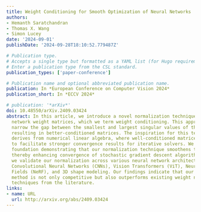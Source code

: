 ```yaml
---
title: Weight Conditioning for Smooth Optimization of Neural Networks
authors:
- Hemanth Saratchandran
- Thomas X. Wang
- Simon Lucey
date: '2024-09-01'
publishDate: '2024-09-28T18:10:52.779487Z'

# Publication type.
# Accepts a single type but formatted as a YAML list (for Hugo requirements).
# Enter a publication type from the CSL standard.
publication_types: ['paper-conference']

# Publication name and optional abbreviated publication name.
publication: In *European Conference on Computer Vision 2024*
publication_short: In *ECCV 2024*

# publication: '*arXiv*'
doi: 10.48550/arXiv.2409.03424
abstract: In this article, we introduce a novel normalization technique for neural
  network weight matrices, which we term weight conditioning. This approach aims to
  narrow the gap between the smallest and largest singular values of the weight matrices,
  resulting in better-conditioned matrices. The inspiration for this technique partially
  derives from numerical linear algebra, where well-conditioned matrices are known
  to facilitate stronger convergence results for iterative solvers. We provide a theoretical
  foundation demonstrating that our normalization technique smoothens the loss landscape,
  thereby enhancing convergence of stochastic gradient descent algorithms. Empirically,
  we validate our normalization across various neural network architectures, including
  Convolutional Neural Networks (CNNs), Vision Transformers (ViT), Neural Radiance
  Fields (NeRF), and 3D shape modeling. Our findings indicate that our normalization
  method is not only competitive but also outperforms existing weight normalization
  techniques from the literature.
links:
- name: URL
  url: http://arxiv.org/abs/2409.03424
---
```

